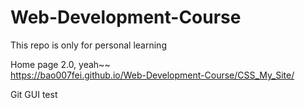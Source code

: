 # Web-Development-Course

This repo is only for personal learning

Home page 2.0, yeah~~  
<https://bao007fei.github.io/Web-Development-Course/CSS_My_Site/>

Git GUI test
